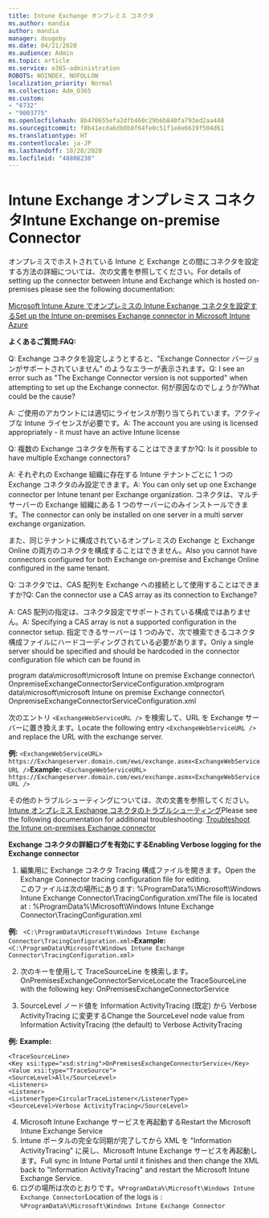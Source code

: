 ```yaml
---
title: Intune Exchange オンプレミス コネクタ
ms.author: mandia
author: mandia
manager: dougeby
ms.date: 04/21/2020
ms.audience: Admin
ms.topic: article
ms.service: o365-administration
ROBOTS: NOINDEX, NOFOLLOW
localization_priority: Normal
ms.collection: Adm_O365
ms.custom:
- "6732"
- "9003775"
ms.openlocfilehash: 8b470655efa2dfb460c29b6b840fa793ed2aa448
ms.sourcegitcommit: f8b41ecda6db0b8f64fe0c51f1e8e6619f504d61
ms.translationtype: HT
ms.contentlocale: ja-JP
ms.lasthandoff: 10/28/2020
ms.locfileid: "48808230"
---
```

# <a name="intune-exchange-on-premise-connector"></a><span data-ttu-id="96f26-102">Intune Exchange オンプレミス コネクタ</span><span class="sxs-lookup"><span data-stu-id="96f26-102">Intune Exchange on-premise Connector</span></span>

<span data-ttu-id="96f26-103">オンプレミスでホストされている Intune と Exchange との間にコネクタを設定する方法の詳細については、次の文書を参照してください。</span><span class="sxs-lookup"><span data-stu-id="96f26-103">For details of setting up the connector between Intune and Exchange which is hosted on-premises please see the following documentation:</span></span>

[<span data-ttu-id="96f26-104">Microsoft Intune Azure でオンプレミスの Intune Exchange コネクタを設定する</span><span class="sxs-lookup"><span data-stu-id="96f26-104">Set up the Intune on-premises Exchange connector in Microsoft Intune Azure</span></span>](https://docs.microsoft.com/intune/exchange-connector-install)

<span data-ttu-id="96f26-105">**よくあるご質問:**</span><span class="sxs-lookup"><span data-stu-id="96f26-105">**FAQ:**</span></span>

<span data-ttu-id="96f26-106">Q: Exchange コネクタを設定しようとすると、"Exchange Connector バージョンがサポートされていません" のようなエラーが表示されます。</span><span class="sxs-lookup"><span data-stu-id="96f26-106">Q: I see an error such as "The Exchange Connector version is not supported" when attempting to set up the Exchange connector.</span></span> <span data-ttu-id="96f26-107">何が原因なのでしょうか?</span><span class="sxs-lookup"><span data-stu-id="96f26-107">What could be the cause?</span></span>

<span data-ttu-id="96f26-108">A: ご使用のアカウントには適切にライセンスが割り当てられています。アクティブな Intune ライセンスが必要です。</span><span class="sxs-lookup"><span data-stu-id="96f26-108">A: The account you are using is licensed appropriately - it must have an active Intune license</span></span>

<span data-ttu-id="96f26-109">Q: 複数の Exchange コネクタを所有することはできますか?</span><span class="sxs-lookup"><span data-stu-id="96f26-109">Q: Is it possible to have multiple Exchange connectors?</span></span>

<span data-ttu-id="96f26-110">A: それぞれの Exchange 組織に存在する Intune テナントごとに 1 つのExchange コネクタのみ設定できます。</span><span class="sxs-lookup"><span data-stu-id="96f26-110">A: You can only set up one Exchange connector per Intune tenant per Exchange organization.</span></span> <span data-ttu-id="96f26-111">コネクタは、マルチ サーバーの Exchange 組織にある 1 つのサーバーにのみインストールできます。</span><span class="sxs-lookup"><span data-stu-id="96f26-111">The connector can only be installed on one server in a multi server exchange organization.</span></span>

<span data-ttu-id="96f26-112">また、同じテナントに構成されているオンプレミスの Exchange と Exchange Online の両方のコネクタを構成することはできません。</span><span class="sxs-lookup"><span data-stu-id="96f26-112">Also you cannot have connectors configured for both Exchange on-premise and Exchange Online configured in the same tenant.</span></span>

<span data-ttu-id="96f26-113">Q: コネクタでは、CAS 配列を Exchange への接続として使用することはできますか?</span><span class="sxs-lookup"><span data-stu-id="96f26-113">Q: Can the connector use a CAS array as its connection to Exchange?</span></span>

<span data-ttu-id="96f26-114">A: CAS 配列の指定は、コネクタ設定でサポートされている構成ではありません。</span><span class="sxs-lookup"><span data-stu-id="96f26-114">A: Specifying a CAS array is not a supported configuration in the connector setup.</span></span> <span data-ttu-id="96f26-115">指定できるサーバーは 1 つのみで、次で検索できるコネクタ構成ファイルにハードコーディングされている必要があります。</span><span class="sxs-lookup"><span data-stu-id="96f26-115">Only a single server should be specified and should be hardcoded in the connector configuration file which can be found in</span></span>

<span data-ttu-id="96f26-116">program data\microsoft\microsoft Intune on premise Exchange connector\ OnpremiseExchangeConnectorServiceConfiguration.xml</span><span class="sxs-lookup"><span data-stu-id="96f26-116">program data\microsoft\microsoft Intune on premise Exchange connector\ OnpremiseExchangeConnectorServiceConfiguration.xml</span></span>

<span data-ttu-id="96f26-117">次のエントリ ```<ExchangeWebServiceURL />``` を検索して、URL を Exchange サーバーに置き換えます。</span><span class="sxs-lookup"><span data-stu-id="96f26-117">Locate the following entry ```<ExchangeWebServiceURL />``` and replace the URL with the exchange server.</span></span>

<span data-ttu-id="96f26-118">**例:**
```<ExchangeWebServiceURL> https://Exchangeserver.domain.com/ews/exchange.asmx<ExchangeWebServiceURL />```</span><span class="sxs-lookup"><span data-stu-id="96f26-118">**Example:**
```<ExchangeWebServiceURL> https://Exchangeserver.domain.com/ews/exchange.asmx<ExchangeWebServiceURL />```</span></span>

<span data-ttu-id="96f26-119">その他のトラブルシューティングについては、次の文書を参照してください。[Intune オンプレミス Exchange コネクタのトラブルシューティング](https://support.microsoft.com/help/4471887/troubleshooting-exchange-connector-in-microsoft-intune)</span><span class="sxs-lookup"><span data-stu-id="96f26-119">Please see the following documentation for additional troubleshooting: [Troubleshoot the Intune on-premises Exchange connector](https://support.microsoft.com/help/4471887/troubleshooting-exchange-connector-in-microsoft-intune)</span></span>

<span data-ttu-id="96f26-120">**Exchange コネクタの詳細ログを有効にする**</span><span class="sxs-lookup"><span data-stu-id="96f26-120">**Enabling Verbose logging for the Exchange connector**</span></span>

1. <span data-ttu-id="96f26-121">編集用に Exchange コネクタ Tracing 構成ファイルを開きます。</span><span class="sxs-lookup"><span data-stu-id="96f26-121">Open the Exchange Connector tracing configuration file for editing.</span></span>  
<span data-ttu-id="96f26-122">このファイルは次の場所にあります: %ProgramData%\Microsoft\Windows Intune Exchange Connector\TracingConfiguration.xml</span><span class="sxs-lookup"><span data-stu-id="96f26-122">The file is located at : %ProgramData%\Microsoft\Windows Intune Exchange Connector\TracingConfiguration.xml</span></span>  

<span data-ttu-id="96f26-123">**例:**
``` <C:\ProgramData\Microsoft\Windows Intune Exchange Connector\TracingConfiguration.xml>```</span><span class="sxs-lookup"><span data-stu-id="96f26-123">**Example:**
``` <C:\ProgramData\Microsoft\Windows Intune Exchange Connector\TracingConfiguration.xml>```</span></span>
  
2. <span data-ttu-id="96f26-124">次のキーを使用して TraceSourceLine を検索します。OnPremisesExchangeConnectorService</span><span class="sxs-lookup"><span data-stu-id="96f26-124">Locate the TraceSourceLine with the following key: OnPremisesExchangeConnectorService</span></span>  
  
3. <span data-ttu-id="96f26-125">SourceLevel ノード値を Information ActivityTracing (既定) から Verbose ActivityTracing に変更する</span><span class="sxs-lookup"><span data-stu-id="96f26-125">Change the SourceLevel node value from Information ActivityTracing (the default) to Verbose ActivityTracing</span></span>  

<span data-ttu-id="96f26-126">**例:** </span><span class="sxs-lookup"><span data-stu-id="96f26-126">**Example:**</span></span>
```
<TraceSourceLine>  
<Key xsi:type="xsd:string">OnPremisesExchangeConnectorService</Key>  
<Value xsi:type="TraceSource">  
<SourceLevel>All</SourceLevel>  
<Listeners>  
<Listener>  
<ListenerType>CircularTraceListener</ListenerType>
<SourceLevel>Verbose ActivityTracing</SourceLevel>
```
4. <span data-ttu-id="96f26-127">Microsoft Intune Exchange サービスを再起動する</span><span class="sxs-lookup"><span data-stu-id="96f26-127">Restart the Microsoft Intune Exchange Service</span></span>  
5. <span data-ttu-id="96f26-128">Intune ポータルの完全な同期が完了してから XML を "Information ActivityTracing" に戻し、Microsoft Intune Exchange サービスを再起動します。</span><span class="sxs-lookup"><span data-stu-id="96f26-128">Full sync in Intune Portal until it finishes and then change the XML back to "Information ActivityTracing" and restart the Microsoft Intune Exchange Service.</span></span>  
6. <span data-ttu-id="96f26-129">ログの場所は次のとおりです。`%ProgramData%\Microsoft\Windows Intune Exchange Connector`</span><span class="sxs-lookup"><span data-stu-id="96f26-129">Location of the logs is : `%ProgramData%\Microsoft\Windows Intune Exchange Connector`</span></span>